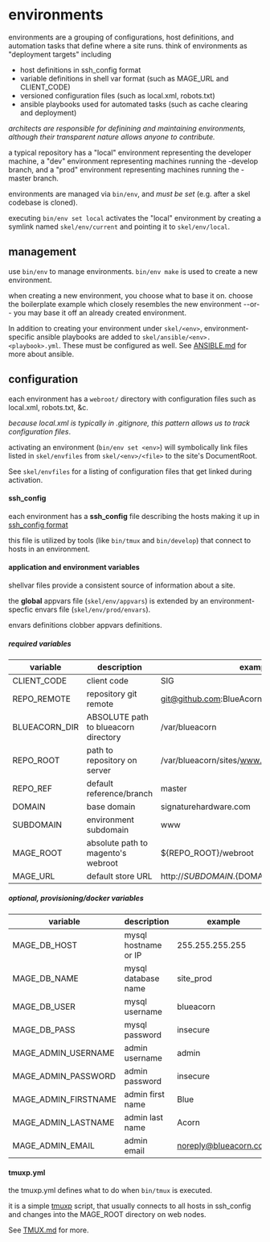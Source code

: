 environments
============

environments are a grouping of configurations, host definitions, and automation
tasks that define where a site runs.  think of environments as
"deployment targets" including
  * host definitions in ssh_config format
  * variable definitions in shell var format (such as MAGE_URL and CLIENT_CODE)
  * versioned configuration files (such as local.xml, robots.txt)
  * ansible playbooks used for automated tasks (such as cache clearing and deployment)

_architects are responsible for definining and maintaining environments,
  although their transparent nature allows anyone to contribute._

a typical repository has a "local" environment representing the
developer machine, a "dev" environment representing machines
running the -develop branch, and a "prod" environment representing
machines running the -master branch.


environments are managed via `bin/env`, and _must be set_ (e.g. after a skel
codebase is cloned).

executing `bin/env set local` activates the "local" environment by creating
a symlink named `skel/env/current` and pointing it to `skel/env/local`.


## management

use `bin/env` to manage environments. `bin/env make` is used to create a new
environment.

when creating a new environment, you choose what to base it on. choose
the boilerplate example which closely resembles the new environment --or--
you may base it off an already created environment.

In addition to creating your environment under `skel/<env>`, environment-specific
ansible playbooks are added to `skel/ansible/<env>.<playbook>.yml`. These must
be configured as well. See [ANSIBLE.md](ANSIBLE.md) for more about ansible.



## configuration

each environment has a `webroot/` directory with configuration files such as
local.xml, robots.txt, &c.

_because local.xml is typically in .gitignore, this pattern allows us to track configuration files_.

activating an environment (`bin/env set <env>`) will symbolically link files
listed in `skel/envfiles` from `skel/<env>/<file>` to the site's DocumentRoot.

See `skel/envfiles` for a listing of configuration files that get linked during
activation.

#### ssh_config
each environment has a __ssh_config__ file describing the hosts making it up
in [ssh_config format](http://www.tldp.org/LDP/solrhe/Securing-Optimizing-Linux-RH-Edition-v1.3/chap15sec121.html)

this file is utilized by tools (like `bin/tmux` and `bin/develop`) that connect
 to hosts in an environment.

#### application and environment variables

shellvar files provide a consistent source of information about a site.

the **global** appvars file (`skel/env/appvars`) is extended by
an environment-specfic envars file (`skel/env/prod/envars`).

envars definitions clobber appvars definitions.

##### required variables

variable | description | example
-------- | ----------- | -------
CLIENT_CODE | client code | SIG
REPO_REMOTE | repository git remote | git@github.com:BlueAcornInc/SIG.git
BLUEACORN_DIR | ABSOLUTE path to blueacorn directory | /var/blueacorn
REPO_ROOT | path to repository on server | /var/blueacorn/sites/www.signaturehardware.com
REPO_REF | default reference/branch | master
DOMAIN | base domain | signaturehardware.com
SUBDOMAIN | environment subdomain | www
MAGE_ROOT | absolute path to magento's webroot | ${REPO_ROOT}/webroot | -
MAGE_URL | default store URL | http://${SUBDOMAIN}.${DOMAIN}/


##### optional, provisioning/docker variables

variable | description | example
-------- | ----------- | -------
MAGE_DB_HOST | mysql hostname or IP | 255.255.255.255
MAGE_DB_NAME | mysql database name | site_prod
MAGE_DB_USER | mysql username | blueacorn
MAGE_DB_PASS | mysql password | insecure
MAGE_ADMIN_USERNAME | admin username | admin
MAGE_ADMIN_PASSWORD | admin password | insecure
MAGE_ADMIN_FIRSTNAME | admin first name | Blue
MAGE_ADMIN_LASTNAME | admin last name | Acorn
MAGE_ADMIN_EMAIL | admin email | noreply@blueacorn.com


#### tmuxp.yml


the tmuxp.yml defines what to do when `bin/tmux` is executed.

it is a simple [tmuxp](https://github.com/tony/tmuxp) script, that
usually connects to all hosts in ssh_config and changes into the MAGE_ROOT
directory on web nodes.

See [TMUX.md](TMUX.md) for more.
